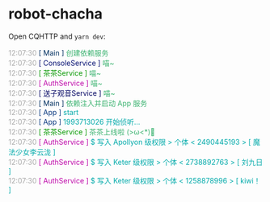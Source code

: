 # robot-chacha

Open CQHTTP and `yarn dev`:

<span style="color:#a9a9a9">12:07:30<span style="color:#FFF"> <span style="color:#002f60">[ Main ]<span style="color:#FFF"> <span style="color:#3cb371">创建依赖服务<span style="color:#FFF"></span></span></span></span></span></span><br />
<span style="color:#a9a9a9">12:07:30<span style="color:#FFF"> <span style="color:#020d70">[ ConsoleService ]<span style="color:#FFF"> <span style="color:#3cb371">喵~<span style="color:#FFF"></span></span></span></span></span></span><br />
<span style="color:#a9a9a9">12:07:30<span style="color:#FFF"> <span style="color:#089903">[ 茶茶Service ]<span style="color:#FFF"> <span style="color:#3cb371">喵~<span style="color:#FFF"></span></span></span></span></span></span><br />
<span style="color:#a9a9a9">12:07:30<span style="color:#FFF"> <span style="color:#bf09aa">[ AuthService ]<span style="color:#FFF"> <span style="color:#3cb371">喵~<span style="color:#FFF"></span></span></span></span></span></span><br />
<span style="color:#a9a9a9">12:07:30<span style="color:#FFF"> <span style="color:#020463">[ 送子观音Service ]<span style="color:#FFF"> <span style="color:#3cb371">喵~<span style="color:#FFF"></span></span></span></span></span></span><br />
<span style="color:#a9a9a9">12:07:30<span style="color:#FFF"> <span style="color:#002f60">[ Main ]<span style="color:#FFF"> <span style="color:#3cb371">依赖注入并启动 App 服务<span style="color:#FFF"></span></span></span></span></span></span><br />
<span style="color:#a9a9a9">12:07:30<span style="color:#FFF"> <span style="color:#08387f">[ App ]<span style="color:#FFF"> <span style="color:#0AA">start<span style="color:#FFF"></span></span></span></span></span></span><br /><span style="color:#a9a9a9">12:07:30<span style="color:#FFF"> <span style="color:#08387f">[ App ]<span style="color:#FFF"> <span style="color:#0AA">1993713026 开始侦听...<span style="color:#FFF"></span></span></span></span></span></span><br /><span style="color:#a9a9a9">12:07:30<span style="color:#FFF"> <span style="color:#089903">[ 茶茶Service ]<span style="color:#FFF"> <span style="color:#3cb371">茶茶上线啦 (>ω<*)💨<span style="color:#FFF"></span></span></span></span></span></span><br />
<span style="color:#a9a9a9">12:07:30<span style="color:#FFF"> <span style="color:#bf09aa">[ AuthService ]<span style="color:#FFF"> <span style="color:#0AA">$ 写入 Apollyon 级权限 > 个体 < 2490445193 > [ 魔法少女李云泷 ]<span style="color:#FFF"></span></span></span></span></span></span><br /><span style="color:#a9a9a9">12:07:30<span style="color:#FFF"> <span style="color:#bf09aa">[ AuthService ]<span style="color:#FFF"> <span style="color:#0AA">$ 写入 Keter 级权限 > 个体 < 2738892763 > [ 刘九日 ]<span style="color:#FFF"></span></span></span></span></span></span><br /><span style="color:#a9a9a9">12:07:30<span style="color:#FFF"> <span style="color:#bf09aa">[ AuthService ]<span style="color:#FFF"> <span style="color:#0AA">$ 写入 Keter 级权限 > 个体 < 1258878996 > [ kiwi！ ]<span style="color:#FFF"></span></span></span></span></span></span>
